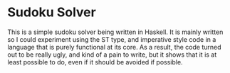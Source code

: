 # Sudoku Solver
This is a simple sudoku solver being written in Haskell. It is mainly written so I could experiment using the ST type, and imperative style code in a language that is purely functional at its core. As a result, the code turned out to be really ugly, and kind of a pain to write, but it shows that it is at least possible to do, even if it should be avoided if possible.
